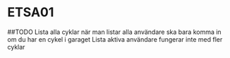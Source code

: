 # ETSA01

##TODO
Lista alla cyklar när man listar alla användare
ska bara komma in om du har en cykel i garaget
Lista aktiva användare fungerar inte med fler cyklar
